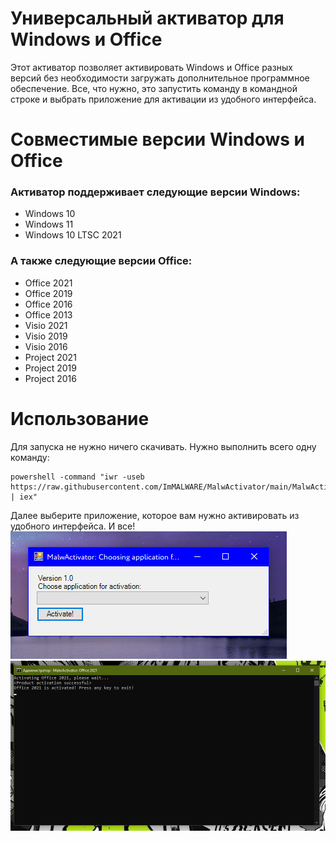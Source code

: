 # Универсальный активатор для Windows и Office
Этот активатор позволяет активировать Windows и Office разных версий без необходимости загружать дополнительное программное обеспечение. Все, что нужно, это запустить команду в командной строке и выбрать приложение для активации из удобного интерфейса.

# Совместимые версии Windows и Office
### Активатор поддерживает следующие версии Windows:
* Windows 10
* Windows 11
* Windows 10 LTSC 2021
### А также следующие версии Office:
* Office 2021
* Office 2019
* Office 2016
* Office 2013
* Visio 2021
* Visio 2019
* Visio 2016
* Project 2021
* Project 2019
* Project 2016
# Использование
Для запуска не нужно ничего скачивать. Нужно выполнить всего одну команду:
```pwsh
powershell -command "iwr -useb https://raw.githubusercontent.com/ImMALWARE/MalwActivator/main/MalwActivator.ps1 | iex"
```
Далее выберите приложение, которое вам нужно активировать из удобного интерфейса. И все!
![Скриншот активатора](https://github.com/ImMALWARE/MalwActivator/raw/main/files/screenshot.png?raw=true)
![Скриншот результата](https://github.com/ImMALWARE/MalwActivator/raw/main/files/result_screenshot.png?raw=true)